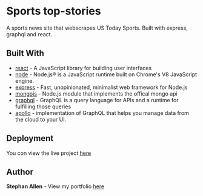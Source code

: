 # Sports top-stories

A sports news site that webscrapes US Today Sports. Built with express, graphql and react.

## Built With

* [react](https://reactjs.org/) - A JavaScript library for building user interfaces
* [node](https://nodejs.org/en/) - Node.js® is a JavaScript runtime built on Chrome's V8 JavaScript engine.
* [express](https://expressjs.com/) - Fast, unopinionated, minimalist web framework for Node.js
* [mongojs](https://github.com/mafintosh/mongojs) - Node.js module that implements the offical mongo api 
* [graphql](https://graphql.org/) - GraphQL is a query language for APIs and a runtime for fulfilling those queries 
* [apollo](https://www.apollographql.com/) - implementation of GraphQL that helps you manage data from the cloud to your UI.

## Deployment

You con view the live project [here](https://sportstories.herokuapp.com/)

## Author

**Stephan Allen** - View my portfolio  [here](http://www.stephanallen.com/)
